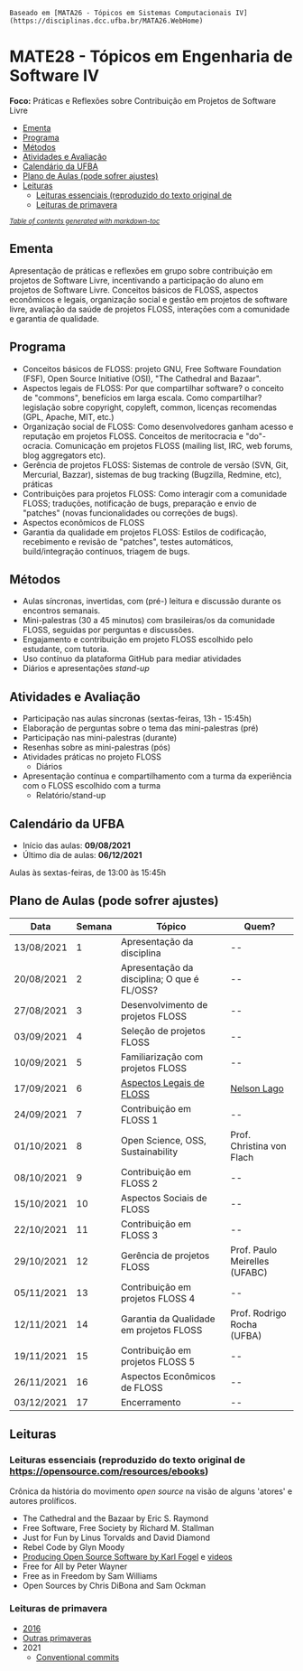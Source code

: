 `Baseado em [MATA26 - Tópicos em Sistemas Computacionais IV](https://disciplinas.dcc.ufba.br/MATA26.WebHome)`

# MATE28 - Tópicos em Engenharia de Software IV

**Foco:** Práticas e Reflexões sobre Contribuição em Projetos de Software Livre

  * [Ementa](#ementa)
  * [Programa](#programa)
  * [Métodos](#m-todos)
  * [Atividades e Avaliação](#atividades-e-avalia--o)
  * [Calendário da UFBA](#calend-rio-da-ufba)
  * [Plano de Aulas (pode sofrer ajustes)](#plano-de-aulas--pode-sofrer-ajustes-)
  * [Leituras](#leituras)
    + [Leituras essenciais (reproduzido do texto original de](#leituras-essenciais--reproduzido-do-texto-original-de)
    + [Leituras de primavera](#leituras-de-primavera)

<small><i><a href='http://ecotrust-canada.github.io/markdown-toc/'>Table of contents generated with markdown-toc</a></i></small>

## Ementa

Apresentação de práticas e reflexões em grupo sobre contribuição em projetos de Software Livre, incentivando a participação do aluno em projetos de Software Livre.
Conceitos básicos de FLOSS, aspectos econômicos e legais, organização social e gestão em projetos de software livre, avaliação da saúde de projetos FLOSS, interações com a comunidade e garantia de qualidade.

## Programa

- Conceitos básicos de FLOSS: projeto GNU, Free Software Foundation (FSF), Open Source Initiative (OSI), "The Cathedral and Bazaar".
- Aspectos legais de FLOSS: Por que compartilhar software? o conceito de "commons", benefícios em larga escala. Como compartilhar? legislação sobre copyright, copyleft, common, licenças recomendas (GPL, Apache, MIT, etc.)
- Organização social de FLOSS: Como desenvolvedores ganham acesso e reputação em projetos FLOSS. Conceitos de meritocracia e "do"-ocracia. Comunicação em projetos FLOSS (mailing list, IRC, web forums, blog aggregators etc).
- Gerência de projetos FLOSS: Sistemas de controle de versão (SVN, Git, Mercurial, Bazzar), sistemas de bug tracking (Bugzilla, Redmine, etc), práticas 
- Contribuições para projetos FLOSS: Como interagir com a comunidade FLOSS; traduções, notificação de bugs, preparação e envio de "patches" (novas funcionalidades ou correções de bugs).
- Aspectos econômicos de FLOSS 
- Garantia da qualidade em projetos FLOSS: Estilos de codificação, recebimento e revisão de "patches", testes automáticos, build/integração contínuos, triagem de bugs.

## Métodos

- Aulas síncronas, invertidas, com (pré-) leitura e discussão durante os encontros semanais.
- Mini-palestras (30 a 45 minutos) com brasileiras/os da comunidade FLOSS, seguidas por perguntas e discussões.
- Engajamento e contribuição em projeto FLOSS escolhido pelo estudante, com tutoria.
- Uso contínuo da plataforma GitHub para mediar atividades
- Diários e apresentações _stand-up_ 

## Atividades e Avaliação

- Participação nas aulas síncronas (sextas-feiras, 13h - 15:45h)
- Elaboração de perguntas sobre o tema das mini-palestras (pré)
- Participação nas mini-palestras (durante)
- Resenhas sobre as mini-palestras (pós)
- Atividades práticas no projeto FLOSS
  - Diários 
- Apresentação contínua e compartilhamento com a turma da experiência com o FLOSS escolhido com a turma
  - Relatório/stand-up

## Calendário da UFBA

- Início das aulas: **09/08/2021**
- Último dia de aulas: **06/12/2021**

Aulas às sextas-feiras, de 13:00 às 15:45h

## Plano de Aulas (pode sofrer ajustes)

Data | Semana | Tópico | Quem?
-- | -- | -- | --
13/08/2021 | 1 | Apresentação da disciplina | --
20/08/2021 | 2 | Apresentação da disciplina; O que é FL/OSS? | --
27/08/2021 | 3 | Desenvolvimento de projetos FLOSS | --
03/09/2021 | 4 | Seleção de projetos FLOSS | --
10/09/2021 | 5 | Familiarização com projetos FLOSS | --
17/09/2021 | 6 | [Aspectos Legais de FLOSS](keynotes/speakers.md#licen%C3%A7as-de-software) | [Nelson Lago](keynotes/speakers.md#nelson-lago)
24/09/2021 | 7 | Contribuição em FLOSS 1 | --
01/10/2021 | 8 | Open Science, OSS, Sustainability | Prof. Christina von Flach
08/10/2021 | 9 | Contribuição em FLOSS 2 | --
15/10/2021 | 10 | Aspectos Sociais de FLOSS | --
22/10/2021 | 11 | Contribuição em FLOSS 3 | --
29/10/2021 | 12 | Gerência de projetos FLOSS | Prof. Paulo Meirelles (UFABC)
05/11/2021 | 13 | Contribuição em projetos FLOSS 4 | --
12/11/2021 | 14 | Garantia da Qualidade em projetos FLOSS | Prof. Rodrigo Rocha (UFBA)
19/11/2021 | 15 | Contribuição em projetos FLOSS 5 | --
26/11/2021 | 16 | Aspectos Econômicos de FLOSS | --
03/12/2021 | 17 | Encerramento | --

## Leituras 

### Leituras essenciais (reproduzido do texto original de https://opensource.com/resources/ebooks)

Crônica da história do movimento _open source_ na visão de alguns 'atores' e autores prolíficos.

+ The Cathedral and the Bazaar by Eric S. Raymond
+ Free Software, Free Society by Richard M. Stallman
+ Just for Fun by Linus Torvalds and David Diamond
+ Rebel Code by Glyn Moody
+ [Producing Open Source Software by Karl Fogel](https://producingoss.com/) e [videos](https://producingoss.com/#presentations)
+ Free for All by Peter Wayner
+ Free as in Freedom by Sam Williams
+ Open Sources by Chris DiBona and Sam Ockman

### 

### Leituras de primavera 

+ [2016](https://opensource.com/life/16/6/2016-summer-reading-list)
+ [Outras primaveras](https://opensource.com/resources/ebooks)
+ 2021
   + [Conventional commits](https://www.conventionalcommits.org/en/v1.0.0-beta.2/#summary)
